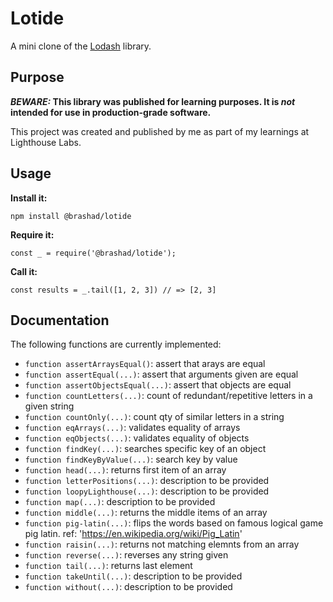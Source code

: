 # Lotide

A mini clone of the [Lodash](https://lodash.com) library.

## Purpose

**_BEWARE:_ This library was published for learning purposes. It is _not_ intended for use in production-grade software.**

This project was created and published by me as part of my learnings at Lighthouse Labs. 

## Usage

**Install it:**

`npm install @brashad/lotide`

**Require it:**

`const _ = require('@brashad/lotide');`

**Call it:**

`const results = _.tail([1, 2, 3]) // => [2, 3]`

## Documentation

The following functions are currently implemented:

* `function assertArraysEqual()`: assert that arays are equal
* `function assertEqual(...)`: assert that arguments given are equal
* `function assertObjectsEqual(...)`: assert that objects are equal
* `function countLetters(...)`: count of redundant/repetitive letters in a given string
* `function countOnly(...)`: count qty of similar letters in a string
* `function eqArrays(...)`: validates equality of arrays
* `function eqObjects(...)`: validates equality of objects
* `function findKey(...)`: searches specific key of an object
* `function findKeyByValue(...)`: search key by value
* `function head(...)`: returns first item of an array
* `function letterPositions(...)`: description to be provided
* `function loopyLighthouse(...)`: description to be provided
* `function map(...)`: description to be provided 
* `function middle(...)`: returns the middle items of an array
* `function pig-latin(...)`: flips the words based on famous logical game pig latin. ref: 'https://en.wikipedia.org/wiki/Pig_Latin'
* `function raisin(...)`: returns not matching elemnts from an array
* `function reverse(...)`: reverses any string given
* `function tail(...)`: returns last element
* `function takeUntil(...)`: description to be provided
* `function without(...)`: description to be provided 